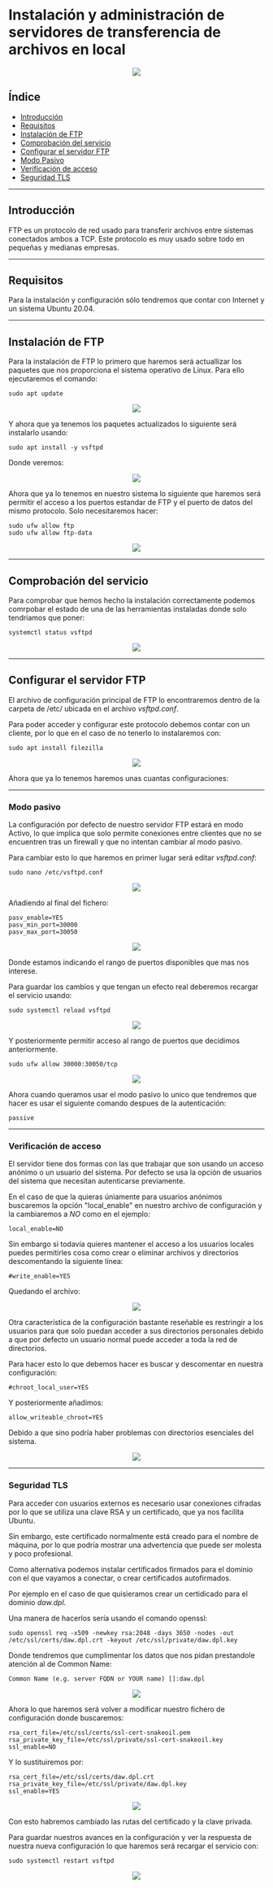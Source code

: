 # Instalación y administración de servidores de transferencia de archivos en local

<div align="center">
    <img src="../Imágenes/Instalación y administración de servidores de transferencia de archivos en local/Portada.png"/>
</div>

## Índice

- [Introducción](https://github.com/RubenGonz/Despliegues/blob/main/FTP/Instalaci%C3%B3n%20y%20administraci%C3%B3n%20de%20servidores%20de%20transferencia%20de%20archivos.md#introducci%C3%B3n)
- [Requisitos](https://github.com/RubenGonz/Despliegues/blob/main/FTP/Instalaci%C3%B3n%20y%20administraci%C3%B3n%20de%20servidores%20de%20transferencia%20de%20archivos.md#introducci%C3%B3n)
- [Instalación de FTP](https://github.com/RubenGonz/Despliegues/blob/main/FTP/Instalaci%C3%B3n%20y%20administraci%C3%B3n%20de%20servidores%20de%20transferencia%20de%20archivos.md#instalaci%C3%B3n-de-ftp)
- [Comprobación del servicio](https://github.com/RubenGonz/Despliegues/blob/main/FTP/Instalaci%C3%B3n%20y%20administraci%C3%B3n%20de%20servidores%20de%20transferencia%20de%20archivos.md#comprobaci%C3%B3n-del-servicio)
- [Configurar el servidor FTP](https://github.com/RubenGonz/Despliegues/blob/main/FTP/Instalaci%C3%B3n%20y%20administraci%C3%B3n%20de%20servidores%20de%20transferencia%20de%20archivos.md#configurar-el-servidor-ftp)
- [Modo Pasivo](https://github.com/RubenGonz/Despliegues/blob/main/FTP/Instalaci%C3%B3n%20y%20administraci%C3%B3n%20de%20servidores%20de%20transferencia%20de%20archivos.md#modo-pasivo)
- [Verificación de acceso](https://github.com/RubenGonz/Despliegues/blob/main/FTP/Instalaci%C3%B3n%20y%20administraci%C3%B3n%20de%20servidores%20de%20transferencia%20de%20archivos.md#verificaci%C3%B3n-de-acceso)
- [Seguridad TLS](https://github.com/RubenGonz/Despliegues/blob/main/FTP/Instalaci%C3%B3n%20y%20administraci%C3%B3n%20de%20servidores%20de%20transferencia%20de%20archivos.md#seguridad-tls)

---

## Introducción

FTP es un protocolo de red usado para transferir archivos entre sistemas conectados ambos a TCP. Este protocolo es muy usado sobre todo en pequeñas y medianas empresas.

---

## Requisitos

Para la instalación y configuración sólo tendremos que contar con Internet y un sistema Ubuntu 20.04.

---

## Instalación de FTP

Para la instalación de FTP lo primero que haremos será actuallizar los paquetes que nos proporciona el sistema operativo de Linux. Para ello ejecutaremos el comando:

```console
sudo apt update
```

<div align="center">
    <img src="../Imágenes/Instalación y administración de servidores de transferencia de archivos en local/ActualizarPaquetes.png"/>
</div>

Y ahora que ya tenemos los paquetes actualizados lo siguiente será instalarlo usando:

```console
sudo apt install -y vsftpd
```

Donde veremos:

<div align="center">
    <img src="../Imágenes/Instalación y administración de servidores de transferencia de archivos en local/Instalación.png"/>
</div>

Ahora que ya lo tenemos en nuestro sistema lo siguiente que haremos será permitir el acceso a los puertos estandar de FTP y el puerto de datos del mismo protocolo. Solo necesitaremos hacer:

```console
sudo ufw allow ftp
sudo ufw allow ftp-data
```

<div align="center">
    <img src="../Imágenes/Instalación y administración de servidores de transferencia de archivos en local/PermitirAcceso.png"/>
</div>

---

## Comprobación del servicio

Para comprobar que hemos hecho la instalación correctamente podemos comrpobar el estado de una de las herramientas instaladas donde solo tendriamos que poner:

```console
systemctl status vsftpd
```

<div align="center">
    <img src="../Imágenes/Instalación y administración de servidores de transferencia de archivos en local/ComprobarServicio.png"/>
</div>

---

## Configurar el servidor FTP

El archivo de configuración principal de FTP lo encontraremos dentro de la carpeta de /etc/ ubicada en el archivo *vsftpd.conf*.

Para poder acceder y configurar este protocolo debemos contar con un cliente, por lo que en el caso de no tenerlo lo instalaremos con:

```console
sudo apt install filezilla
```

<div align="center">
    <img src="../Imágenes/Instalación y administración de servidores de transferencia de archivos en local/InstalaciónFirezilla.png"/>
</div>

Ahora que ya lo tenemos haremos unas cuantas configuraciones:

---

### Modo pasivo

La configuración por defecto de nuestro servidor FTP estará en modo Activo, lo que implica que solo permite conexiones entre  clientes que no se encuentren tras un firewall y que no intentan cambiar al modo pasivo.

Para cambiar esto lo que haremos en primer lugar será editar *vsftpd.conf*:

```console
sudo nano /etc/vsftpd.conf
```

<div align="center">
    <img src="../Imágenes/Instalación y administración de servidores de transferencia de archivos en local/editarConf.png"/>
</div>

Añadiendo al final del fichero:

```console
pasv_enable=YES
pasv_min_port=30000
pasv_max_port=30050
```

<div align="center">
    <img src="../Imágenes/Instalación y administración de servidores de transferencia de archivos en local/ContenidoConf.png"/>
</div>

Donde estamos indicando el rango de puertos disponibles que mas nos interese.

Para guardar los cambios y que tengan un efecto real deberemos recargar el servicio usando:

```console
sudo systemctl reload vsftpd
```

<div align="center">
    <img src="../Imágenes/Instalación y administración de servidores de transferencia de archivos en local/recargarServicio.png"/>
</div>

Y posteriormente permitir acceso al rango de puertos que decidimos anteriormente.

```console
sudo ufw allow 30000:30050/tcp
```

<div align="center">
    <img src="../Imágenes/Instalación y administración de servidores de transferencia de archivos en local/permitirPuertos.png"/>
</div>

Ahora cuando queramos usar el modo pasivo lo unico que tendremos que hacer es usar el siguiente comando despues de la autenticación: 

```console
passive
```

---

### Verificación de acceso

El servidor tiene dos formas con las que trabajar que son usando un acceso anónimo o un usuario del sistema. Por defecto se usa la opción de usuarios del sistema que necesitan autenticarse previamente. 

En el caso de que la quieras úniamente para usuarios anónimos buscaremos la opción "local_enable" en nuestro archivo de configuración y la cambiaremos a *NO* como en el ejemplo:

```console
local_enable=NO
```

Sin embargo si todavía quieres mantener el acceso a los usuarios locales puedes permitirles cosa como crear o eliminar archivos y directorios descomentando la siguiente línea:

```console
#write_enable=YES
```

Quedando el archivo:

<div align="center">
    <img src="../Imágenes/Instalación y administración de servidores de transferencia de archivos en local/ContenidoAcceso.png"/>
</div>

Otra característica de la configuración bastante reseñable es restringir a los usuarios para que solo puedan acceder a sus directorios personales debido a que por defecto un usuario normal puede acceder a toda la red de directorios.

Para hacer esto lo que debemos hacer es buscar y descomentar en nuestra configuración:

```console
#chroot_local_user=YES
```

Y posteriormente añadimos:

```console
allow_writeable_chroot=YES
```

Debido a que sino podría haber problemas con directorios esenciales del sistema.

<div align="center">
    <img src="../Imágenes/Instalación y administración de servidores de transferencia de archivos en local/AccesoUsuarios.png"/>
</div>

---

### Seguridad TLS


Para acceder con usuarios externos es necesario usar conexiones cifradas por lo que se utiliza una clave RSA y un certificado, que ya nos facilita Ubuntu.

Sin embargo, este certificado normalmente está creado para el nombre de máquina, por lo que podría mostrar una advertencia que puede ser molesta y poco profesional.

Como alternativa podemos instalar certificados firmados para el dominio con el que vayamos a conectar, o crear certificados autofirmados.

Por ejemplo en el caso de que quisieramos crear un certidicado para el dominio *daw.dpl*.

Una manera de hacerlos sería usando el comando openssl:

```console
sudo openssl req -x509 -newkey rsa:2048 -days 3650 -nodes -out /etc/ssl/certs/daw.dpl.crt -keyout /etc/ssl/private/daw.dpl.key
```

Donde tendremos que cumplimentar los datos que nos pidan prestandole atención al de Common Name:

```console
Common Name (e.g. server FQDN or YOUR name) []:daw.dpl
```

<div align="center">
    <img src="../Imágenes/Instalación y administración de servidores de transferencia de archivos en local/Certificado.png"/>
</div>

Ahora lo que haremos será volver a modificar nuestro fichero de configuración donde buscaremos:

```console
rsa_cert_file=/etc/ssl/certs/ssl-cert-snakeoil.pem
rsa_private_key_file=/etc/ssl/private/ssl-cert-snakeoil.key
ssl_enable=NO
```

Y lo sustituiremos por:

```console
rsa_cert_file=/etc/ssl/certs/daw.dpl.crt
rsa_private_key_file=/etc/ssl/private/daw.dpl.key
ssl_enable=YES
```

<div align="center">
    <img src="../Imágenes/Instalación y administración de servidores de transferencia de archivos en local/certificadoConf.png"/>
</div>

Con esto habremos cambiado las rutas del certificado y la clave privada.

Para guardar nuestros avances en la configuración y ver la respuesta de nuestra nueva configuración lo que haremos será recargar el servicio con:

```console
sudo systemctl restart vsftpd
```

<div align="center">
    <img src="../Imágenes/Instalación y administración de servidores de transferencia de archivos en local/ReiniciarServicio.png"/>
</div>